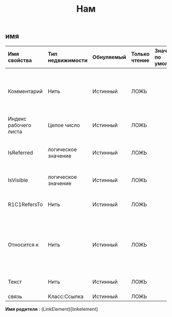 ﻿---
title: Нам
second_title: Aspose.Cells Cloud Documen
type: docs
url: /ru/specification/model/name/
description: "Aspose.Cells Спецификация облачной модели: Название. Легко обрабатывайте Excel и другие документы электронных таблиц с помощью таких функций, как открытие, создание, редактирование, разделение, слияние, сравнение и преобразование."
weight: 50
---
## **имя**

 

| Имя свойства| Тип недвижимости| Обнуляемый| Только чтение| Значение по умолчанию| Описание|
|:- |:- |:- |:- |:- |:- |
| Комментарий| Нить| Истинный| ЛОЖЬ|| Получает и устанавливает комментарий к имени. Применяется только для Excel 2007 г.|
| Индекс рабочего листа| Целое число| Истинный| ЛОЖЬ|||
| IsReferred| логическое значение| Истинный| ЛОЖЬ|| Указывает, используется ли это имя в других формулах.|
| IsVisible| логическое значение| Истинный| ЛОЖЬ|| Указывает, отображается ли имя.|
| R1C1RefersTo| Нить| Истинный| ЛОЖЬ|| Получает или задает ссылку R1C1 на файл .|
| Относится к| Нить| Истинный| ЛОЖЬ|| Возвращает или задает формулу, для которой определено имя, начиная со знака равенства.|
| Текст| Нить| Истинный| ЛОЖЬ|| Получает текст имени объекта.|
| связь| Класс:Ссылка| Истинный| ЛОЖЬ|||

**Имя родителя** : (LinkElement)[linkelement]